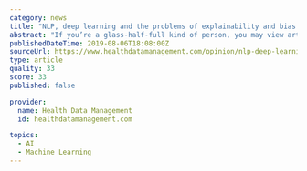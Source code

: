 ```yaml
---
category: news
title: "NLP, deep learning and the problems of explainability and bias in AI"
abstract: "If you’re a glass-half-full kind of person, you may view artificial intelligence and natural language processing as a way to replace the need for valuable resources to spend precious time doing a lot of rote work. These technologies can provide you with ..."
publishedDateTime: 2019-08-06T18:08:00Z
sourceUrl: https://www.healthdatamanagement.com/opinion/nlp-deep-learning-and-the-problems-of-explainability-and-bias-in-ai
type: article
quality: 33
score: 33
published: false

provider:
  name: Health Data Management
  id: healthdatamanagement.com

topics:
  - AI
  - Machine Learning
---
```

